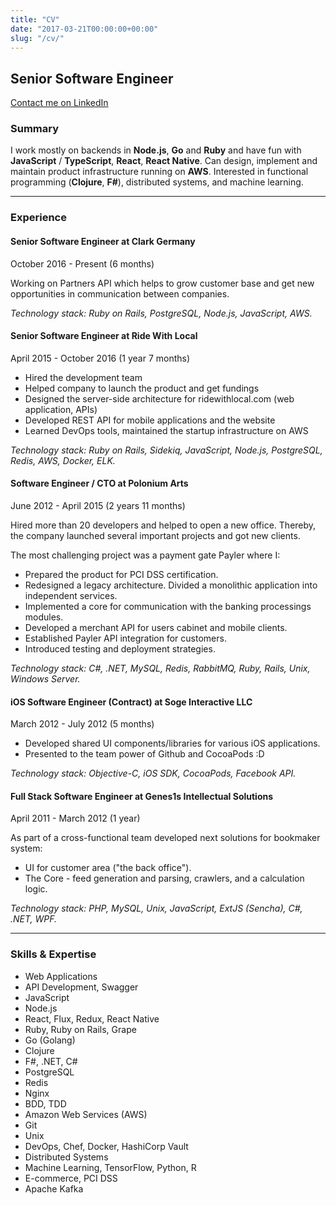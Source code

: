 ```yaml
---
title: "CV"
date: "2017-03-21T00:00:00+00:00"
slug: "/cv/"
---
```


## Senior Software Engineer

[Contact me on LinkedIn](https://www.linkedin.com/in/akrisanov/)

### Summary

I work mostly on backends in **Node.js**, **Go** and **Ruby** and have fun with **JavaScript** / **TypeScript**, **React**, **React Native**. Can design, implement and maintain product infrastructure running on **AWS**. Interested in functional programming (**Clojure**, **F#**), distributed systems, and machine learning.

--------------

### Experience

#### Senior Software Engineer at Clark Germany
October 2016 - Present (6 months)

Working on Partners API which helps to grow customer base and get new opportunities in communication
between companies.

_Technology stack: Ruby on Rails, PostgreSQL, Node.js, JavaScript, AWS._

#### Senior Software Engineer at Ride With Local
April 2015 - October 2016 (1 year 7 months)

* Hired the development team
* Helped company to launch the product and get fundings
* Designed the server-side architecture for ridewithlocal.com (web application, APIs)
* Developed REST API for mobile applications and the website
* Learned DevOps tools, maintained the startup infrastructure on AWS

_Technology stack: Ruby on Rails, Sidekiq, JavaScript, Node.js, PostgreSQL, Redis, AWS, Docker, ELK._

#### Software Engineer / CTO at Polonium Arts
June 2012 - April 2015 (2 years 11 months)

Hired more than 20 developers and helped to open a new office. Thereby, the company launched several
important projects and got new clients.

The most challenging project was a payment gate Payler where I:

* Prepared the product for PCI DSS certification.
* Redesigned a legacy architecture. Divided a monolithic application into independent services.
* Implemented a core for communication with the banking processings modules.
* Developed a merchant API for users cabinet and mobile clients.
* Established Payler API integration for customers.  
* Introduced testing and deployment strategies.

_Technology stack: C#, .NET, MySQL, Redis, RabbitMQ, Ruby, Rails, Unix, Windows Server._

#### iOS Software Engineer (Contract) at Soge Interactive LLC
March 2012 - July 2012 (5 months)

* Developed shared UI components/libraries for various iOS applications.
* Presented to the team power of Github and CocoaPods :D

_Technology stack: Objective-C, iOS SDK, CocoaPods, Facebook API._

#### Full Stack Software Engineer at Genes1s Intellectual Solutions
April 2011 - March 2012 (1 year)

As part of a cross-functional team developed next solutions for bookmaker system:

* UI for customer area ("the back office").
* The Core - feed generation and parsing, crawlers, and a calculation logic.

_Technology stack: PHP, MySQL, Unix, JavaScript, ExtJS (Sencha), C#, .NET, WPF._

----------------

### Skills & Expertise

* Web Applications
* API Development, Swagger
* JavaScript
* Node.js
* React, Flux, Redux, React Native
* Ruby, Ruby on Rails, Grape
* Go (Golang)
* Clojure
* F#, .NET, C#
* PostgreSQL
* Redis
* Nginx
* BDD, TDD
* Amazon Web Services (AWS)
* Git
* Unix
* DevOps, Chef, Docker, HashiCorp Vault
* Distributed Systems
* Machine Learning, TensorFlow, Python, R
* E-commerce, PCI DSS
* Apache Kafka